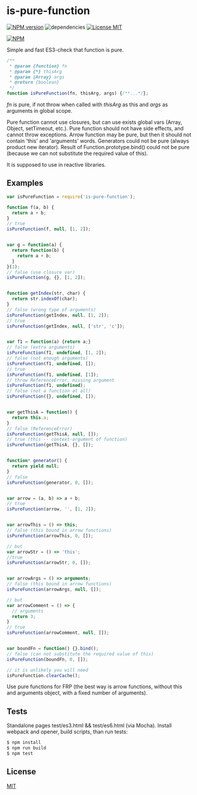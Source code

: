 # is-pure-function #

[![NPM version][npm-image]][npm-url] ![dependencies][dependencies-image] [![License MIT][license-image]](LICENSE)

[![NPM](https://nodei.co/npm/is-pure-function.png)](https://nodei.co/npm/is-pure-function/)

Simple and fast ES3-check that function is pure.
```js
/** 
 * @param {function} fn
 * @param {*} thisArg
 * @param {Array} args
 * @return {boolean}
 */
function isPureFunction(fn, thisArg, args) {/**...*/};
```
*fn* is pure, if not throw when called with *thisArg* as this and *args* as arguments in global scope.

Pure function cannot use closures, but can use exists global vars (Array, Object, setTimeout, etc.).
Pure function should not have side effects, and cannot throw exceptions.
Arrow function may be pure, but then it should not contain 'this' and 'arguments' words.
Generators could not be pure (always product new iterator).
Result of Function.prototype.bind() could not be pure (because we can not substitute the required value of this).

It is supposed to use in reactive libraries.

## Examples ##
```js
var isPureFunction = require('is-pure-function');

function f(a, b) {
  return a + b;
}
// true
isPureFunction(f, null, [1, 2]);


var g = function(a) {
  return function(b) {
    return a + b;
  }
}(1);
// false (use closure var)
isPureFunction(g, {}, [1, 2]);


function getIndex(str, char) {
  return str.indexOf(char);
}
// false (wrong type of arguments)
isPureFunction(getIndex, null, [1, 2]);
// true
isPureFunction(getIndex, null, ['str', 'c']);


var f1 = function(a) {return a;}
// false (extra arguments)
isPureFunction(f1, undefined, [1, 2]);
// false (not enough arguments)
isPureFunction(f1, undefined, []);
// true
isPureFunction(f1, undefined, [1]);
// throw ReferenceError, missing argument
isPureFunction(f1, undefined);
// false (not a function at all)
isPureFunction({}, undefined, []);


var getThisA = function() {
  return this.a;
}
// false (ReferenceError)
isPureFunction(getThisA, null, []);
// true (this -- context-argument of function)
isPureFunction(getThisA, {}, []);


function* generator() {
  return yield null;
}
// false
isPureFunction(generator, 0, []);


var arrow = (a, b) => a + b;
// true
isPureFunction(arrow, '', [1, 2]);


var arrowThis = () => this;
// false (this bound in arrow functions)
isPureFunction(arrowThis, 0, []);

// but
var arrowStr = () => 'this';
//true
isPureFunction(arrowStr, 0, []);


var arrowArgs = () => arguments;
// false (this bound in arrow functions)
isPureFunction(arrowArgs, null, []);

// but
var arrowComment = () => {
  // arguments
  return 3;
}
// true
isPureFunction(arrowComment, null, []);


var boundFn = function() {}.bind();
// false (can not substitute the required value of this)
isPureFunction(boundFn, 0, []);

// it is unlikely you will need
isPureFunction.clearCache();
```
Use pure functions for FRP (the best way is arrow functions, without this and arguments object, with a fixed number of arguments).

## Tests ##
Standalone pages test/es3.html && test/es6.html (via Mocha). Install webpack and opener, build scripts, than run tests:
```bash
$ npm install
$ npm run build
$ npm test
```

## License ##
[MIT](LICENSE)

[license-image]: https://img.shields.io/badge/license-MIT-blue.svg "license-image"
[dependencies-image]: https://img.shields.io/gemnasium/mathiasbynens/he.svg?maxAge=2592000 "dependencies-image"
[npm-image]: https://img.shields.io/npm/v/is-pure-function.svg "npm-image"
[npm-url]: https://www.npmjs.com/package/is-pure-function "is-pure-function"